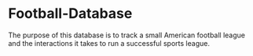 # Football-Database
The purpose of this database is to track a small American football league and the interactions it takes to run a successful sports league.
